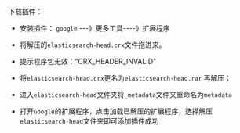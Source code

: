 下载插件：

* 安装插件： `google` ---》更多工具----》扩展程序

* 将解压的`elasticsearch-head.crx`文件拖进来。

* 提示程序包无效："CRX_HEADER_INVALID"

* 将`elasticsearch-head.crx`更名为`elasticsearch-head.rar` 再解压；

* 进入`elasticsearch-head`文件夹将`_metadata`文件夹重命名为`metadata`

* 打开`Google`的扩展程序，点击加载已解压的扩展程序，选择解压`elasticsearch-head`文件夹即可添加插件成功
